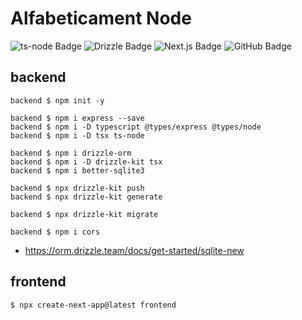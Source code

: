# Alfabeticament Node

![ts-node Badge](https://img.shields.io/badge/ts--node-3178C6?logo=tsnode&logoColor=fff&style=for-the-badge)
![Drizzle Badge](https://img.shields.io/badge/Drizzle-C5F74F?logo=drizzle&logoColor=000&style=for-the-badge)
![Next.js Badge](https://img.shields.io/badge/Next.js-000?logo=nextdotjs&logoColor=fff&style=for-the-badge)
![GitHub Badge](https://img.shields.io/badge/GitHub-181717?logo=github&logoColor=fff&style=for-the-badge)

## backend

```
backend $ npm init -y
```

```
backend $ npm i express --save
backend $ npm i -D typescript @types/express @types/node
backend $ npm i -D tsx ts-node
```

```
backend $ npm i drizzle-orm
backend $ npm i -D drizzle-kit tsx
backend $ npm i better-sqlite3
```

```
backend $ npx drizzle-kit push
backend $ npx drizzle-kit generate

backend $ npx drizzle-kit migrate
```

```
backend $ npm i cors
```

- https://orm.drizzle.team/docs/get-started/sqlite-new

## frontend

```
$ npx create-next-app@latest frontend
```
